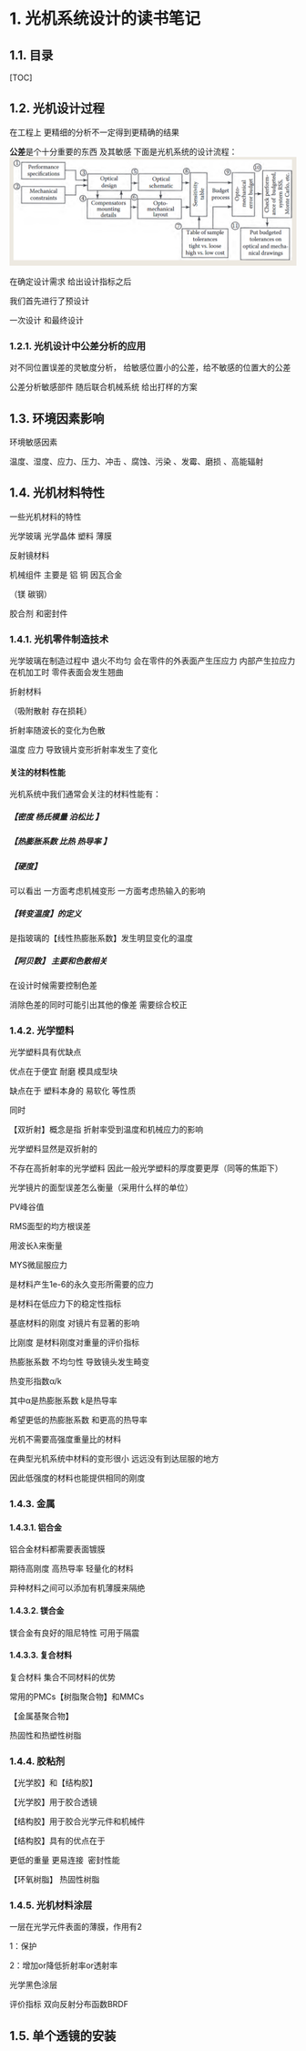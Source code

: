 # 1. 光机系统设计的读书笔记

## 1.1. 目录

[TOC]

## 1.2. 光机设计过程

在工程上 更精细的分析不一定得到更精确的结果

**公差**是个十分重要的东西 及其敏感
下面是光机系统的设计流程：
![\<img alt="" data-attachment-key="4B5TBTPJ" width="1138" height="432" src="attachments/4B5TBTPJ.png" ztype="zimage"> | 1138](attachments/4B5TBTPJ.png)

在确定设计需求 给出设计指标之后

我们首先进行了预设计

一次设计 和最终设计

### 1.2.1. 光机设计中公差分析的应用

对不同位置误差的灵敏度分析，
给敏感位置小的公差，给不敏感的位置大的公差

公差分析敏感部件 随后联合机械系统 给出打样的方案

## 1.3. 环境因素影响

环境敏感因素

温度、湿度、应力、压力、冲击 、腐蚀、污染 、发霉、磨损 、高能辐射

## 1.4. 光机材料特性

一些光机材料的特性

光学玻璃 光学晶体 塑料 薄膜

反射镜材料

机械组件 主要是 铝 铜 因瓦合金

（镁 碳钢）

胶合剂 和密封件

### 1.4.1. 光机零件制造技术

光学玻璃在制造过程中 退火不均匀 会在零件的外表面产生压应力 内部产生拉应力 在机加工时 零件表面会发生翘曲

折射材料

（吸附散射 存在损耗）

折射率随波长的变化为色散

温度 应力 导致镜片变形折射率发生了变化

#### 关注的材料性能

光机系统中我们通常会关注的材料性能有：

##### 【密度 杨氏模量 泊松比 】

##### 【热膨胀系数 比热 热导率 】

##### 【硬度】

可以看出 一方面考虑机械变形 一方面考虑热输入的影响

##### 【转变温度】的定义

是指玻璃的【线性热膨胀系数】发生明显变化的温度

##### 【阿贝数】 主要和色散相关

在设计时候需要控制色差

消除色差的同时可能引出其他的像差 需要综合校正

### 1.4.2. 光学塑料

光学塑料具有优缺点

优点在于便宜 耐磨 模具成型块

缺点在于 塑料本身的 易软化 等性质

同时

【双折射】概念是指 折射率受到温度和机械应力的影响

光学塑料显然是双折射的

不存在高折射率的光学塑料 因此一般光学塑料的厚度要更厚（同等的焦距下）

光学镜片的面型误差怎么衡量（采用什么样的单位）

PV峰谷值

RMS面型的均方根误差

用波长λ来衡量

MYS微屈服应力

是材料产生1e-6的永久变形所需要的应力

是材料在低应力下的稳定性指标

基底材料的刚度 对镜片有显著的影响

比刚度 是材料刚度对重量的评价指标

热膨胀系数 不均匀性 导致镜头发生畸变

热变形指数α/k

其中α是热膨胀系数 k是热导率

希望更低的热膨胀系数 和更高的热导率

光机不需要高强度重量比的材料

在典型光机系统中材料的变形很小 远远没有到达屈服的地方

因此低强度的材料也能提供相同的刚度

### 1.4.3. 金属

#### 1.4.3.1. 铝合金

铝合金材料都需要表面镀膜

期待高刚度 高热导率 轻量化的材料

异种材料之间可以添加有机薄膜来隔绝

#### 1.4.3.2. 镁合金

镁合金有良好的阻尼特性 可用于隔震

#### 1.4.3.3. 复合材料

复合材料 集合不同材料的优势

常用的PMCs【树脂聚合物】和MMCs

【金属基聚合物】

热固性和热塑性树脂

### 1.4.4. 胶粘剂

【光学胶】和【结构胶】

【光学胶】用于胶合透镜

【结构胶】用于胶合光学元件和机械件

【结构胶】具有的优点在于

更低的重量 更易连接  密封性能

【环氧树脂】 热固性树脂

### 1.4.5. 光机材料涂层

一层在光学元件表面的薄膜，作用有2

1：保护

2：增加or降低折射率or透射率

光学黑色涂层

评价指标 双向反射分布函数BRDF

## 1.5. 单个透镜的安装
